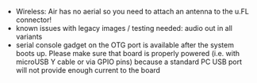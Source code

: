 - Wireless: Air has no aerial so you need to attach an antenna to the u.FL connector!
- known issues with legacy images / testing needed: audio out in all variants
- serial console gadget on the OTG port is available after the system boots up. Please make sure that board is properly powered (i.e. with microUSB Y cable or via GPIO pins) because a standard PC USB port will not provide enough current to the board
